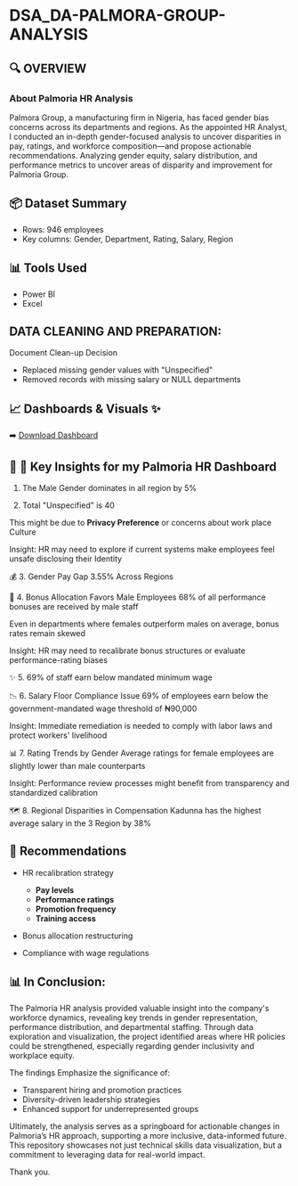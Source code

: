 # DSA_DA-PALMORA-GROUP-ANALYSIS

## 🔍 OVERVIEW
### About Palmoria HR Analysis

Palmora Group, a manufacturing firm in Nigeria, has faced gender bias concerns across its departments and regions. As the appointed HR Analyst, I conducted an in-depth gender-focused 
analysis to uncover disparities in pay, ratings, and workforce composition—and propose actionable recommendations.
Analyzing gender equity, salary distribution, and performance metrics to uncover areas of disparity and improvement for Palmoria Group.

## 📦 Dataset Summary
- Rows: 946 employees
- Key columns: Gender, Department, Rating, Salary, Region

## 📊 Tools Used
- Power BI
- Excel

## DATA CLEANING AND PREPARATION:
Document Clean-up Decision
 - Replaced missing gender values with "Unspecified"
 - Removed records with missing salary or NULL departments


## 📈 Dashboards & Visuals ✨
➡️ [Download Dashboard](Visual/Palmoria%20HR%20EDA%20Analysis%201.pbix)

## 🧠 🚀 Key Insights for my Palmoria HR Dashboard

  1. The Male Gender dominates in all region by 5%

  2. Total "Unspecified" is 40

  This might be due to **Privacy Preference** or concerns about work place Culture

  Insight: HR may need to explore if current systems make employees feel unsafe disclosing their Identity
  
💰 3. Gender Pay Gap 3.55% Across Regions

🎯 4. Bonus Allocation Favors Male Employees
      68% of all performance bonuses are received by male staff

Even in departments where females outperform males on average, bonus rates remain skewed

Insight: HR may need to recalibrate bonus structures or evaluate performance-rating biases

✨ 5. 69% of staff earn below mandated minimum wage

📉 6. Salary Floor Compliance Issue
69% of employees earn below the government-mandated wage threshold of ₦90,000

Insight: Immediate remediation is needed to comply with labor laws and protect workers' livelihood

📊 7. Rating Trends by Gender
Average ratings for female employees are slightly lower than male counterparts 

Insight: Performance review processes might benefit from transparency and standardized calibration

🗺️ 8. Regional Disparities in Compensation
Kadunna has the highest average salary in the 3 Region by 38%


## 📌 Recommendations
- HR recalibration strategy
     - **Pay levels**
     - **Performance ratings**
     - **Promotion frequency**
     - **Training access**

- Bonus allocation restructuring
- Compliance with wage regulations


 ## 📊 In Conclusion: 
 
The Palmoria HR analysis provided valuable insight into the company's workforce dynamics, revealing key trends in gender representation, performance distribution, and departmental staffing. Through data exploration and visualization, the project identified areas where HR policies could be strengthened, especially regarding gender inclusivity and workplace equity.

The findings Emphasize the significance of:
  - Transparent hiring and promotion practices
  - Diversity-driven leadership strategies
  - Enhanced support for underrepresented groups

Ultimately, the analysis serves as a springboard for actionable changes in Palmoria’s HR approach, supporting a more inclusive, data-informed future. This repository showcases not just technical skills data visualization, but a commitment to leveraging data for real-world impact.

Thank you.
